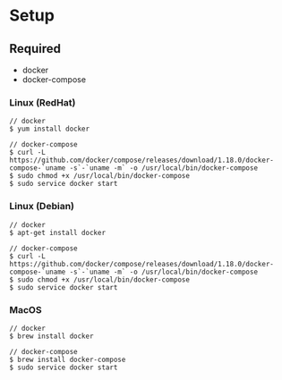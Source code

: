 # Setup

## Required

- docker
- docker-compose

### Linux (RedHat)

```shell
// docker
$ yum install docker

// docker-compose
$ curl -L https://github.com/docker/compose/releases/download/1.18.0/docker-compose-`uname -s`-`uname -m` -o /usr/local/bin/docker-compose
$ sudo chmod +x /usr/local/bin/docker-compose
$ sudo service docker start
```

### Linux (Debian)

```shell
// docker
$ apt-get install docker

// docker-compose
$ curl -L https://github.com/docker/compose/releases/download/1.18.0/docker-compose-`uname -s`-`uname -m` -o /usr/local/bin/docker-compose
$ sudo chmod +x /usr/local/bin/docker-compose
$ sudo service docker start
```

### MacOS

```shell
// docker
$ brew install docker

// docker-compose
$ brew install docker-compose
$ sudo service docker start
```
